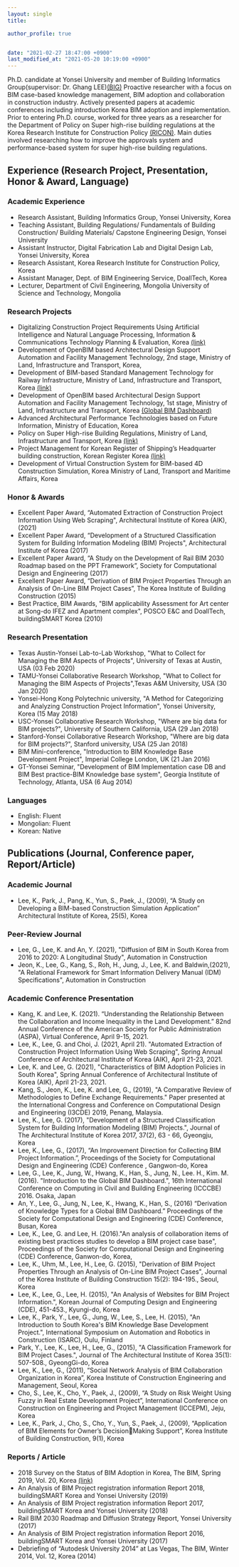 ```yaml
---
layout: single
title:  

author_profile: true


date: "2021-02-27 18:47:00 +0900"
last_modified_at: "2021-05-20 10:19:00 +0900"
---
```


Ph.D. candidate at Yonsei University and member of Building Informatics Group(supervisor: Dr. Ghang LEE)[(BIG)](http://big.yonsei.ac.kr)
Proactive researcher with a focus on BIM case-based knowledge management, BIM adoption and collaboration in construction industry. Actively presented papers at academic conferences including introduction Korea BIM adoption and implementation. Prior to entering Ph.D. course, worked for three years as a researcher for the Department of Policy on Super high-rise building regulations at the Korea Research Institute for Construction Policy [(RICON)](http://www.ricon.re.kr/). Main duties involved researching how to improve the approvals system and performance-based system for super high-rise building regulations.


## Experience (Research Project, Presentation, Honor & Award, Language)

### Academic Experience
- Research Assistant, Building Informatics Group, Yonsei University, Korea 
- Teaching Assistant, Building Regulations/ Fundamentals of Building Construction/ Building Materials/ Capstone Engineering Design, Yonsei University 
- Assistant Instructor, Digital Fabrication Lab and Digital Design Lab, Yonsei University, Korea 
- Research Assistant, Korea Research Institute for Construction Policy, Korea 
- Assistant Manager, Dept. of BIM Engineering Service, DoallTech, Korea 
- Lecturer, Department of Civil Engineering, Mongolia University of Science and Technology, Mongolia

### Research Projects
- Digitalizing Construction Project Requirements Using Artificial Intelligence and Natural Language Processing, Information & Communications Technology Planning & Evaluation, Korea [(link)](http://big.yonsei.ac.kr/research.php)
- Development of OpenBIM based Architectural Design Support Automation and Facility Management Technology, 2nd stage, Ministry of Land, Infrastructure and Transport, Korea, 
- Development of BIM-based Standard Management Technology for Railway Infrastructure, Ministry of Land, Infrastructure and Transport, Korea  [(link)](http://big.yonsei.ac.kr/railbim/)
- Development of OpenBIM based Architectural Design Support Automation and Facility Management Technology, 1st stage, Ministry of Land, Infrastructure and Transport, Korea [(Global BIM Dashboard)](http://globalbimdashboard.org/) 
- Advanced Architectural Performance Technologies based on Future Information, Ministry of Education, Korea  
- Policy on Super High-rise Building Regulations, Ministry of Land, Infrastructure and Transport, Korea [(link)](http://www.supertec.or.kr/Sub/Sub_04_01_01.aspx) 
- Project Management for Korean Register of Shipping’s Headquarter building construction, Korean Register Korea [(link)](http://espacegroup.co.kr/bbs/board.php?bo_table=works&wr_id=214&sfl=wr_5&stx=2012&viewId=Years)
- Development of Virtual Construction System for BIM-based 4D Construction Simulation, Korea Ministry of Land, Transport and Maritime Affairs, Korea 

### Honor & Awards
- Excellent Paper Award, “Automated Extraction of Construction Project Information Using Web Scraping", Architectural Institute of Korea (AIK), (2021)
- Excellent Paper Award, “Development of a Structured Classification System for Building Information Modeling (BIM) Projects", Architectural Institute of Korea (2017)
- Excellent Paper Award, “A Study on the Development of Rail BIM 2030 Roadmap based on the PPT Framework”, Society for Computational Design and Engineering (2017)
- Excellent Paper Award, “Derivation of BIM Project Properties Through an Analysis of On-Line BIM Project Cases”, The Korea Institute of Building Construction (2015)
- Best Practice, BIM Awards, "BIM applicability Assessment for Art center at Song-do IFEZ and Apartment complex", POSCO E&C and DoallTech, buildingSMART Korea (2010)

### Research Presentation
- Texas Austin-Yonsei Lab-to-Lab Workshop, "What to Collect for Managing the BIM Aspects of Projects",  University of Texas at Austin, USA (03 Feb 2020)
- TAMU-Yonsei Collaborative Research Workshop, "What to Collect for Managing the BIM Aspects of Projects",Texas A&M University, USA (30 Jan 2020)
- Yonsei-Hong Kong Polytechnic university, "A Method for Categorizing and Analyzing Construction Project Information", Yonsei University, Korea (15 May 2018)
- USC-Yonsei Collaborative Research Workshop, "Where are big data for BIM projects?", University of Southern California, USA (29 Jan 2018)
- Stanford-Yonsei Collaborative Research Workshop, "Where are big data for BIM projects?", Stanford university, USA (25 Jan 2018)
- BIM Mini-conference, "Introduction to BIM Knowledge Base Development Project", Imperial College London, UK (21 Jan 2016)
- GT-Yonsei Seminar, "Development of BIM Implementation case DB and BIM Best practice-BIM Knowledge base system", Georgia Institute of Technology, Atlanta, USA (6 Aug 2014)

### Languages 
- English: Fluent 
- Mongolian: Fluent
- Korean: Native

## Publications (Journal, Conference paper, Report/Article)

### Academic Journal
- Lee, K., Park, J., Pang, K., Yun, S., Paek, J., (2009), “A Study on Developing a BIM-based Construction Simulation Application” Architectural Institute of Korea, 25(5), Korea

### Peer-Review Journal
- Lee, G., Lee, K. and An, Y. (2021), "Diffusion of BIM in South Korea from 2016 to 2020: A Longitudinal Study", Automation in Construction
- Jeon, K., Lee, G., Kang, S., Roh, H., Jung, J., Lee, K. and Baldwin,(2021), "A Relational Framework for Smart Information Delivery Manual (IDM) Specifications", Automation in Construction

### Academic Conference Presentation
- Kang, K. and Lee, K. (2021). “Understanding the Relationship Between the Collaboration and Income Inequality in the Land Development.” 82nd Annual Conference of the American Society for Public Administration (ASPA), Virtual Conference, April 9-15, 2021.
- Lee, K., Lee, G. and Choi, J. (2021, April 21). "Automated Extraction of Construction Project Information Using Web Scraping", Spring Annual Conference of Architectural Institute of Korea (AIK), April 21-23, 2021.
- Lee, K. and Lee, G. (2021), "Characteristics of BIM Adoption Policies in South Korea", Spring Annual Conference of Architectural Institute of Korea (AIK), April 21-23, 2021.
- Kang, S., Jeon, K., Lee, K. and Lee, G., (2019), "A Comparative Review of Methodologies to Define Exchange Requirements." Paper presented at the International Congress and Conference on Computational Design and Engineering (I3CDE) 2019, Penang, Malaysia.
- Lee, K., Lee, G. (2017), "Development of a Structured Classification System for Building Information Modeling (BIM) Projects.", Journal of The Architectural Institute of Korea 2017, 37(2), 63 - 66, Gyeongju, Korea
- Lee, K., Lee, G., (2017), “An Improvement Direction for Collecting BIM Project Information.”, Proceedings of the Society for Computational Design and Engineering (CDE) Conference , Gangwon-do, Korea
- Lee, G., Lee, K., Jung, W., Hwang, K., Han, S., Jung, N., Lee. H., Kim. M. (2016). "Introduction to the Global BIM Dashboard.", 16th International Conference on Computing in Civil and Building Engineering (ICCCBE) 2016. Osaka, Japan
- An, Y., Lee, G., Jung, N., Lee, K., Hwang, K., Han, S., (2016) “Derivation of Knowledge Types for a Global BIM Dashboard.” Proceedings of the Society for Computational Design and Engineering (CDE) Conference, Busan, Korea
- Lee, K., Lee, G. and Lee, H. (2016)."An analysis of collaboration items of existing best practices studies to develop a BIM project case base", Proceedings of the Society for Computational Design and Engineering (CDE) Conference, Ganwon-do, Korea,
- Lee, K., Uhm, M., Lee, H., Lee, G. (2015), "Derivation of BIM Project Properties Through an Analysis of On-Line BIM Project Cases", Journal of the Korea Institute of Building Construction 15(2): 194-195., Seoul, Korea
- Lee, K., Lee, G., Lee, H. (2015), "An Analysis of Websites for BIM Project Information.", Korean Journal of Computing Design and Engineering (CDE), 451-453., Kyungi-do, Korea
- Lee, K., Park, Y., Lee, G., Jung, W., Lee, S., Lee, H. (2015), "An Introduction to South Korea's BIM Knowledge Base Development Project.", International Symposium on Automation and Robotics in Construction (ISARC), Oulu, Finland
- Park, Y., Lee, K., Lee, H., Lee, G., (2015), "A Classification Framework for BIM Project Cases.", Journal of The Architectural Institute of Korea 35(1): 507-508., GyeongGi-do, Korea
- Lee, K., Lee, G., (2011), “Social Network Analysis of BIM Collaboration Organization in Korea”, Korea Institute of Construction Engineering and Management, Seoul, Korea
- Cho, S., Lee, K., Cho, Y., Paek, J., (2009), “A Study on Risk Weight Using Fuzzy in Real Estate Development Project”, International Conference on Construction on Engineering and Project Management (ICCEPM), Jeju, Korea
- Lee, K., Park, J., Cho, S., Cho, Y., Yun, S., Paek, J., (2009), “Application of BIM Elements for Owner’s DecisionMaking Support”, Korea Institute of Building Construction, 9(1), Korea

### Reports / Article 
- 2018 Survey on the Status of BIM Adoption in Korea, The BIM, Spring 2019, Vol. 20, Korea [(link)](https://www.buildingsmartkorea.org/bim-publications-study)
- An Analysis of BIM Project registration information Report 2018, buildingSMART Korea and Yonsei University (2019)
- An Analysis of BIM Project registration information Report 2017, buildingSMART Korea and Yonsei University (2018)
- Rail BIM 2030 Roadmap and Diffusion Strategy Report, Yonsei University (2017)
- An Analysis of BIM Project registration information Report 2016, buildingSMART Korea and Yonsei University (2017)
- Debriefing of “Autodesk University 2014” at Las Vegas, The BIM, Winter 2014, Vol. 12, Korea (2014)

